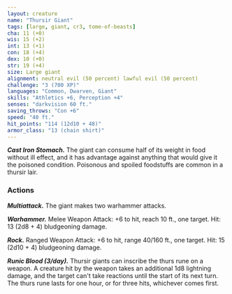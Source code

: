 ```yaml
---
layout: creature
name: "Thursir Giant"
tags: [large, giant, cr3, tome-of-beasts]
cha: 11 (+0)
wis: 15 (+2)
int: 13 (+1)
con: 18 (+4)
dex: 10 (+0)
str: 19 (+4)
size: Large giant
alignment: neutral evil (50 percent) lawful evil (50 percent)
challenge: "3 (700 XP)"
languages: "Common, Dwarven, Giant"
skills: "Athletics +6, Perception +4"
senses: "darkvision 60 ft."
saving_throws: "Con +6"
speed: "40 ft."
hit_points: "114 (12d10 + 48)"
armor_class: "13 (chain shirt)"
---
```


***Cast Iron Stomach.*** The giant can consume half of its weight in food without ill effect, and it has advantage against anything that would give it the poisoned condition. Poisonous and spoiled foodstuffs are common in a thursir lair.

### Actions

***Multiattack.*** The giant makes two warhammer attacks.

***Warhammer.*** Melee Weapon Attack: +6 to hit, reach 10 ft., one target. Hit: 13 (2d8 + 4) bludgeoning damage.

***Rock.*** Ranged Weapon Attack: +6 to hit, range 40/160 ft., one target. Hit: 15 (2d10 + 4) bludgeoning damage.

***Runic Blood (3/day).*** Thursir giants can inscribe the thurs rune on a weapon. A creature hit by the weapon takes an additional 1d8 lightning damage, and the target can't take reactions until the start of its next turn. The thurs rune lasts for one hour, or for three hits, whichever comes first.

